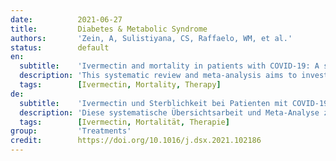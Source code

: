 ```yaml
---
date:          2021-06-27
title:         Diabetes & Metabolic Syndrome
authors:       'Zein, A, Sulistiyana, CS, Raffaelo, WM, et al.'
status:        default
en:
  subtitle:    'Ivermectin and mortality in patients with COVID-19: A systematic review, meta-analysis, and meta-regression of randomized controlled trials'
  description: 'This systematic review and meta-analysis aims to investigate the effect of ivermectin on mortality in patients with COVID-19. A comprehensive systematic literature search was performed using PubMed, Scopus, Embase, and Clinicaltrials.gov from the inception of databases up until April 9, 2021. The intervention group was ivermectin and the control group was standard of care or placebo. The primary outcome was mortality reported as risk ratio (RR). There were 9 RCTs comprising of 1788 patients included in this meta-analysis. Ivermectin was associated with decreased mortality. Subgroup analysis in patients with severe COVID-19 showed borderline statistical significance towards mortality reduction. The benefit of ivermectin and mortality was reduced by hypertension; but was not influenced by age, sex, diabetes. Sensitivity analysis using fixed-effect model showed that ivermectin decreased mortality in general and severe COVID-19 subgroup. Ivermectin was associated with decreased mortality in COVID-19 with a low certainty of evidence. Further adequately powered double-blinded placebo-controlled RCTs are required for definite conclusion.'
  tags:        [Ivermectin, Mortality, Therapy]
de:
  subtitle:    'Ivermectin und Sterblichkeit bei Patienten mit COVID-19: Eine systematische Überprüfung, Meta-Analyse und Meta-Regression von randomisierten kontrollierten Studien'
  description: 'Diese systematische Übersichtsarbeit und Meta-Analyse zielt darauf ab, die Wirkung von Ivermectin auf die Sterblichkeit bei Patienten mit COVID-19 zu untersuchen. Es wurde eine umfassende systematische Literaturrecherche in PubMed, Scopus, Embase und Clinicaltrials.gov vom Beginn der Datenbanken bis zum 9. April 2021 durchgeführt. Bei der Interventionsgruppe handelte es sich um Ivermectin, bei der Kontrollgruppe um die Standardbehandlung oder Placebo. Das primäre Ergebnis war die Sterblichkeit, die als Risikoverhältnis (RR) angegeben wurde. Es wurden 9 RCTs mit 1788 Patienten in diese Metaanalyse einbezogen. Ivermectin war mit einer geringeren Sterblichkeit verbunden. Eine Untergruppenanalyse bei Patienten mit schwerer COVID-19 zeigte eine grenzwertige statistische Signifikanz in Bezug auf die Verringerung der Sterblichkeit. Der Nutzen von Ivermectin und die Sterblichkeit wurden durch Bluthochdruck verringert, aber nicht durch Alter, Geschlecht oder Diabetes beeinflusst. Eine Sensitivitätsanalyse unter Verwendung eines Modells mit festem Effekt zeigte, dass Ivermectin die Sterblichkeit im Allgemeinen und in der schweren COVID-19-Untergruppe senkte. Ivermectin wurde mit geringer Beweissicherheit mit einer geringeren Sterblichkeit bei COVID-19 in Verbindung gebracht. Für eine endgültige Schlussfolgerung sind weitere, angemessen ausgestattete, doppelblinde, placebokontrollierte RCTs erforderlich.' 
  tags:        [Ivermectin, Mortalität, Therapie]
group:         'Treatments'
credit:        https://doi.org/10.1016/j.dsx.2021.102186
---
```


